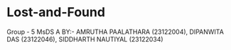 
# Lost-and-Found
Group - 5 MsDS A
BY:- AMRUTHA PAALATHARA (23122004), DIPANWITA DAS (23122046), SIDDHARTH NAUTIYAL (23122034)

